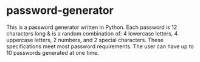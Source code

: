 # password-generator

This is a password generator written in Python. Each password is 12 characters long & is a random combination of: 4 lowercase letters, 4 uppercase letters, 2 numbers, and 2 special characters. These specifications meet most password requirements. The user can have up to 10 passwords generated at one time. 
